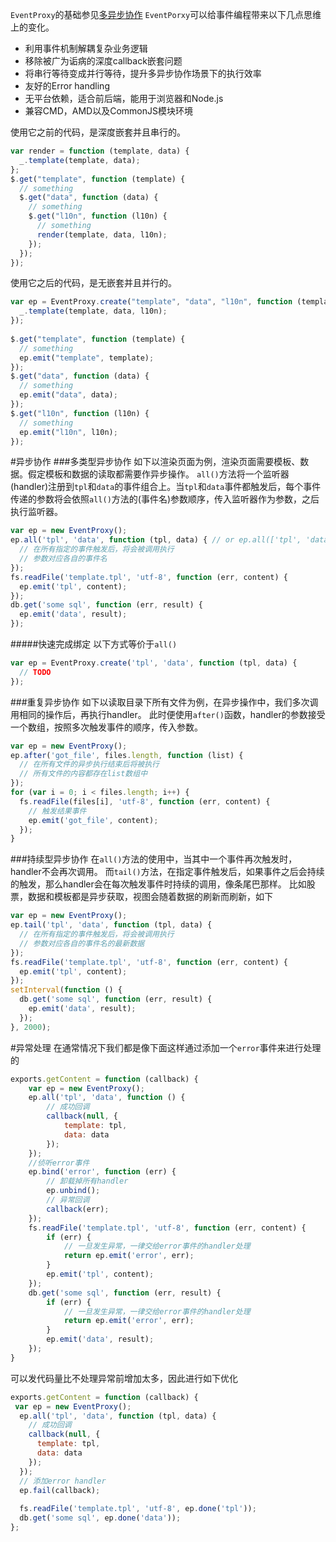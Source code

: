 `EventProxy`的基础参见<a href='./event_proxy_base.md?_k=j2nxv3'>多异步协作</a>
`EventPorxy`可以给事件编程带来以下几点思维上的变化。

* 利用事件机制解耦复杂业务逻辑
* 移除被广为诟病的深度callback嵌套问题
* 将串行等待变成并行等待，提升多异步协作场景下的执行效率
* 友好的Error handling
* 无平台依赖，适合前后端，能用于浏览器和Node.js
* 兼容CMD，AMD以及CommonJS模块环境

使用它之前的代码，是深度嵌套并且串行的。
```javascript
var render = function (template, data) {
  _.template(template, data);
};
$.get("template", function (template) {
  // something 
  $.get("data", function (data) {
    // something 
    $.get("l10n", function (l10n) {
      // something 
      render(template, data, l10n);
    });
  });
});
```

使用它之后的代码，是无嵌套并且并行的。
```javascript
var ep = EventProxy.create("template", "data", "l10n", function (template, data, l10n) {
  _.template(template, data, l10n);
});
 
$.get("template", function (template) {
  // something 
  ep.emit("template", template);
});
$.get("data", function (data) {
  // something 
  ep.emit("data", data);
});
$.get("l10n", function (l10n) {
  // something 
  ep.emit("l10n", l10n);
});
```

#异步协作
###多类型异步协作
如下以渲染页面为例，渲染页面需要模板、数据。假定模板和数据的读取都需要作异步操作。
`all()`方法将一个监听器(handler)注册到`tpl`和`data`的事件组合上。当`tpl`和`data`事件都触发后，每个事件传递的参数将会依照`all()`方法的(事件名)参数顺序，传入监听器作为参数，之后执行监听器。
```javascript
var ep = new EventProxy();
ep.all('tpl', 'data', function (tpl, data) { // or ep.all(['tpl', 'data'], function (tpl, data) {}) 
  // 在所有指定的事件触发后，将会被调用执行 
  // 参数对应各自的事件名 
});
fs.readFile('template.tpl', 'utf-8', function (err, content) {
  ep.emit('tpl', content);
});
db.get('some sql', function (err, result) {
  ep.emit('data', result);
});
```
#####快速完成绑定
以下方式等价于`all()`
```javascript
var ep = EventProxy.create('tpl', 'data', function (tpl, data) {
  // TODO 
});
```

###重复异步协作
如下以读取目录下所有文件为例，在异步操作中，我们多次调用相同的操作后，再执行handler。
此时便使用`after()`函数，handler的参数接受一个数组，按照多次触发事件的顺序，传入参数。
```javascript
var ep = new EventProxy();
ep.after('got_file', files.length, function (list) {
  // 在所有文件的异步执行结束后将被执行 
  // 所有文件的内容都存在list数组中 
});
for (var i = 0; i < files.length; i++) {
  fs.readFile(files[i], 'utf-8', function (err, content) {
    // 触发结果事件 
    ep.emit('got_file', content);
  });
}
```

###持续型异步协作
在`all()`方法的使用中，当其中一个事件再次触发时，handler不会再次调用。
而`tail()`方法，在指定事件触发后，如果事件之后会持续的触发，那么handler会在每次触发事件时持续的调用，像条尾巴那样。
比如股票，数据和模板都是异步获取，视图会随着数据的刷新而刷新，如下
```javascript
var ep = new EventProxy();
ep.tail('tpl', 'data', function (tpl, data) {
  // 在所有指定的事件触发后，将会被调用执行 
  // 参数对应各自的事件名的最新数据 
});
fs.readFile('template.tpl', 'utf-8', function (err, content) {
  ep.emit('tpl', content);
});
setInterval(function () {
  db.get('some sql', function (err, result) {
    ep.emit('data', result);
  });
}, 2000);
```

#异常处理
在通常情况下我们都是像下面这样通过添加一个`error`事件来进行处理的

```javascript
exports.getContent = function (callback) {
    var ep = new EventProxy();
    ep.all('tpl', 'data', function () {
        // 成功回调 
        callback(null, {
            template: tpl,
            data: data
        });
    });
    //侦听error事件
    ep.bind('error', function (err) {
        // 卸载掉所有handler 
        ep.unbind();
        // 异常回调 
        callback(err);
    });
    fs.readFile('template.tpl', 'utf-8', function (err, content) {
        if (err) {
            // 一旦发生异常，一律交给error事件的handler处理 
            return ep.emit('error', err);
        }
        ep.emit('tpl', content);
    });
    db.get('some sql', function (err, result) {
        if (err) {
            // 一旦发生异常，一律交给error事件的handler处理 
            return ep.emit('error', err);
        }
        ep.emit('data', result);
    });
}
```
可以发代码量比不处理异常前增加太多，因此进行如下优化
```javascript
exports.getContent = function (callback) {
 var ep = new EventProxy();
  ep.all('tpl', 'data', function (tpl, data) {
    // 成功回调 
    callback(null, {
      template: tpl,
      data: data
    });
  });
  // 添加error handler 
  ep.fail(callback);
 
  fs.readFile('template.tpl', 'utf-8', ep.done('tpl'));
  db.get('some sql', ep.done('data'));
};
```





